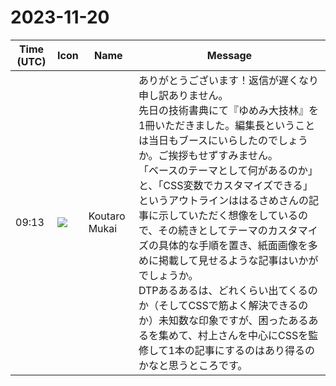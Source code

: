 # 2023-11-20

|Time (UTC)|Icon|Name|Message|
|---|---|---|---|
|09:13|![](https://avatars.slack-edge.com/2023-11-11/6180804843906_ec36242e3b721d6c30e9_72.png)|Koutaro Mukai|ありがとうございます！返信が遅くなり申し訳ありません。<br>先日の技術書典にて『ゆめみ大技林』を1冊いただきました。編集長ということは当日もブースにいらしたのでしょうか。ご挨拶もせずすみません。<br>「ベースのテーマとして何があるのか」と、「CSS変数でカスタマイズできる」というアウトラインははるさめさんの記事に示していただく想像をしているので、その続きとしてテーマのカスタマイズの具体的な手順を置き、紙面画像を多めに掲載して見せるような記事はいかがでしょうか。<br>DTPあるあるは、どれくらい出てくるのか（そしてCSSで筋よく解決できるのか）未知数な印象ですが、困ったあるあるを集めて、村上さんを中心にCSSを監修して1本の記事にするのはあり得るのかなと思うところです。|
